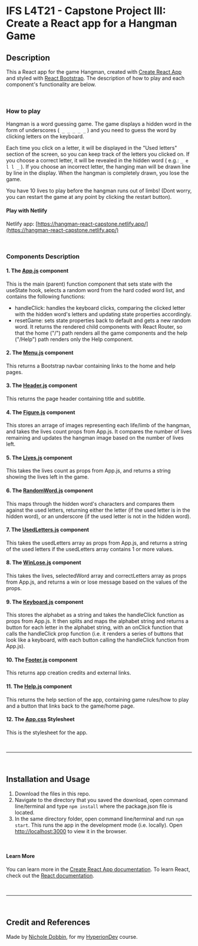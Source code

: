 # **IFS L4T21 - Capstone Project III: Create a React app for a Hangman Game**

## **Description**
This a React app for the game Hangman, created with [Create React App](https://github.com/facebook/create-react-app) and styled with [React Bootstrap](https://react-bootstrap.github.io/). The description of how to play and each component's functionality are below.

<br>

### **How to play** 
Hangman is a word guessing game. The game displays a hidden word in the form of underscores (` _ _ _ _ _` ) and you need to guess the word by clicking letters on the keyboard.

Each time you click on a letter, it will be displayed in the "Used letters" section of the screen, so you can keep track of the letters you clicked on. If you choose a correct letter, it will be revealed in the hidden word ( e.g.: `_ e l l _` ). If you choose an incorrect letter, the hanging man will be drawn line by line in the display. When the hangman is completely drawn, you lose the game.

You have 10 lives to play before the hangman runs out of limbs! (Dont worry, you can restart the game at any point by clicking the restart button).

#### **Play with Netlify** 
Netlify app: [https://hangman-react-capstone.netlify.app/](https://hangman-react-capstone.netlify.app/)

<br>

### **Components Description** 

#### **1. The [App.js](/src/App.js) component**
This is the main (parent) function component that sets state with the useState hook, selects a random word from the hard coded word list, and contains the following functions:
* handleClick: handles the keyboard clicks, comparing the clicked letter with the hidden word's letters and updating state properties accordingly.
* resetGame: sets state properties back to default and gets a new random word. 
It returns the rendered child components with React Router, so that the home ("/") path renders all the game components and the help ("/Help") path renders only the Help component.

#### **2. The [Menu.js](/src/components/Menu.js) component**
This returns a Bootstrap navbar containing links to the home and help pages.

#### **3. The [Header.js](/src/components/Header.js) component**
This returns the page header containing title and subtitle.

#### **4. The [Figure.js](/src/components/Figure.js) component**
This stores an arrage of images representing each life/limb of the hangman, and takes the lives count props from App.js. It compares the number of lives remaining and updates the hangman image based on the number of lives left.

#### **5. The [Lives.js](/src/components/Lives.js) component**
This takes the lives count as props from App.js, and returns a string showing the lives left in the game.

#### **6. The [RandomWord.js](/src/components/RandomWord.js) component**
This maps through the hidden word's characters and compares them against the used letters, returning either the letter (if the used letter is in the hidden word), or an underscore (if the used letter is not in the hidden word).

#### **7. The [UsedLetters.js](/src/components/UsedLetters.js) component**
This takes the usedLetters array as props from App.js, and returns a string of the used letters if the usedLetters array contains 1 or more values.

#### **8. The [WinLose.js](/src/components/WinLose.js) component**
This takes the lives, selectedWord array and correctLetters array as props from App.js, and returns a win or lose message based on the values of the props.

#### **9. The [Keyboard.js](/src/components/Keyboard.js) component**
This stores the alphabet as a string and takes the handleClick function as props from App.js. It then splits and maps the alphabet string and returns a button for each letter in the alphabet string, with an onClick function that calls the handleClick prop function (i.e. it renders a series of buttons that look like a keyboard, with each button calling the handleClick function from App.js).

#### **10. The [Footer.js](/src/components/Footer.js) component**
This returns app creation credits and external links.

#### **11. The [Help.js](/src/components/Help.js) component**
This returns the help section of the app, containing game rules/how to play and a button that links back to the game/home page.

#### **12. The [App.css](/src/App.css) Stylesheet**
This is the stylesheet for the app.

<br>
<hr>
<br>

## **Installation and Usage**
1. Download the files in this repo. 
2. Navigate to the directory that you saved the download, open command line/terminal and type `npm install` where the package.json file is located.
3. In the same directory folder, open command line/terminal and run `npm start`. This runs the app in the development mode (i.e. locally).
Open [http://localhost:3000](http://localhost:3000) to view it in the browser.

<br>

#### **Learn More**
You can learn more in the [Create React App documentation](https://facebook.github.io/create-react-app/docs/getting-started).
To learn React, check out the [React documentation](https://reactjs.org/).

<br>
<hr>
<br>

## **Credit and References**
Made by [Nichole Dobbin](https://github.com/nicholedobbin), for my [HyperionDev](https://www.hyperiondev.com/) course.